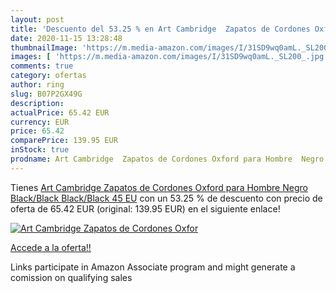 ```yaml
---
layout: post
title: 'Descuento del 53.25 % en Art Cambridge  Zapatos de Cordones Oxfor'
date: 2020-11-15 13:28:48
thumbnailImage: 'https://m.media-amazon.com/images/I/31SD9wq0amL._SL200_.jpg'
images: [ 'https://m.media-amazon.com/images/I/31SD9wq0amL._SL200_.jpg' ]
comments: true
category: ofertas
author: ring
slug: B07P2GX49G
description:
actualPrice: 65.42 EUR
currency: EUR
price: 65.42
comparePrice: 139.95 EUR
inStock: true
prodname: Art Cambridge  Zapatos de Cordones Oxford para Hombre  Negro  Black/Black Black/Black   45 EU
---
```


Tienes [Art Cambridge  Zapatos de Cordones Oxford para Hombre  Negro  Black/Black Black/Black   45 EU](https://www.amazon.es/dp/B07P2GX49G/?tag=tolees-21) con un 53.25 % de descuento con precio de oferta de 65.42 EUR (original: 139.95 EUR) en el siguiente enlace!

[![Art Cambridge  Zapatos de Cordones Oxfor](https://m.media-amazon.com/images/I/31SD9wq0amL._SL200_.jpg)](https://www.amazon.es/dp/B07P2GX49G/?tag=tolees-21)

[Accede a la oferta!!](https://www.amazon.es/dp/B07P2GX49G/?tag=tolees-21)

Links participate in Amazon Associate program and might generate a comission on qualifying sales


